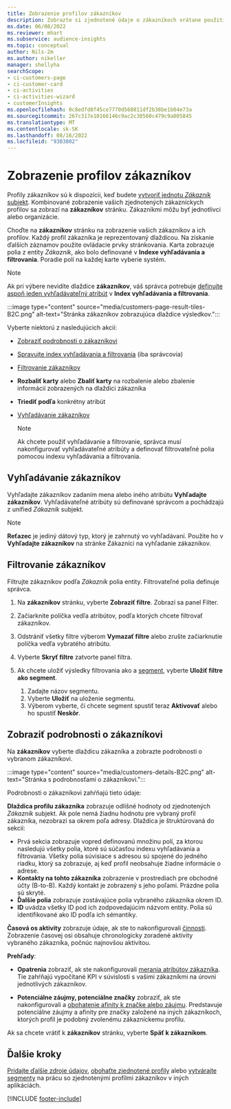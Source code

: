 ```yaml
---
title: Zobrazenie profilov zákazníkov
description: Zobrazte si zjednotené údaje o zákazníkoch vrátane použitia vyhľadávania a filtrovania
ms.date: 06/08/2022
ms.reviewer: mhart
ms.subservice: audience-insights
ms.topic: conceptual
author: Nils-2m
ms.author: nikeller
manager: shellyha
searchScope:
- ci-customers-page
- ci-customer-card
- ci-activities
- ci-activities-wizard
- customerInsights
ms.openlocfilehash: 0c8edfd8f45ce7770d568811df2b38be1b04e73a
ms.sourcegitcommit: 267c317e10166146c9ac2c30560c479c9a005845
ms.translationtype: MT
ms.contentlocale: sk-SK
ms.lasthandoff: 08/16/2022
ms.locfileid: "9303802"
---
```

# <a name="view-customer-profiles"></a>Zobrazenie profilov zákazníkov

Profily zákazníkov sú k dispozícii, keď budete [vytvoriť jednotu *Zákazník* subjekt](data-unification.md). Kombinované zobrazenie vašich zjednotených zákazníckych profilov sa zobrazí na **zákazníkov** stránku. Zákazníkmi môžu byť jednotlivci alebo organizácie.

Choďte na **zákazníkov** stránku na zobrazenie vašich zákazníkov a ich profilov. Každý profil zákazníka je reprezentovaný dlaždicou. Na získanie ďalších záznamov použite ovládacie prvky stránkovania. Karta zobrazuje polia z entity *Zákazník*, ako bolo definované v **Indexe vyhľadávania a filtrovania**. Poradie polí na každej karte vyberie systém.

> [!NOTE]
> Ak pri výbere nevidíte dlaždice **zákazníkov**, váš správca potrebuje [definujte aspoň jeden vyhľadávateľný atribút](search-filter-index.md) v **Index vyhľadávania a filtrovania**.

:::image type="content" source="media/customers-page-result-tiles-B2C.png" alt-text="Stránka zákazníkov zobrazujúca dlaždice výsledkov.":::

Vyberte niektorú z nasledujúcich akcií:
- [Zobraziť podrobnosti o zákazníkovi](#view-customer-details)
- [Spravujte index vyhľadávania a filtrovania](search-filter-index.md) (iba správcovia)
- [Filtrovanie zákazníkov](#filter-customers)
- **Rozbaliť karty** alebo **Zbaliť karty** na rozbalenie alebo zbalenie informácií zobrazených na dlaždici zákazníka
- **Triediť podľa** konkrétny atribút
- [Vyhľadávanie zákazníkov](#search-for-customers)

  > [!NOTE]
  > Ak chcete použiť vyhľadávanie a filtrovanie, správca musí nakonfigurovať vyhľadávateľné atribúty a definovať filtrovateľné polia pomocou indexu vyhľadávania a filtrovania.

## <a name="search-for-customers"></a>Vyhľadávanie zákazníkov

Vyhľadajte zákazníkov zadaním mena alebo iného atribútu **Vyhľadajte zákazníkov**. Vyhľadávateľné atribúty sú definované správcom a pochádzajú z unified *Zákazník* subjekt.

> [!NOTE]
> **Reťazec** je jediný dátový typ, ktorý je zahrnutý vo vyhľadávaní. Použite ho v **Vyhľadajte zákazníkov** na stránke Zákazníci na vyhľadanie zákazníkov.

## <a name="filter-customers"></a>Filtrovanie zákazníkov

Filtrujte zákazníkov podľa *Zákazník* polia entity. Filtrovateľné polia definuje správca.

1. Na **zákazníkov** stránku, vyberte **Zobraziť filtre**. Zobrazí sa panel Filter.

1. Začiarknite políčka vedľa atribútov, podľa ktorých chcete filtrovať zákazníkov.

1. Odstrániť všetky filtre výberom **Vymazať filtre** alebo zrušte začiarknutie políčka vedľa vybratého atribútu.

1. Vyberte **Skryť filtre** zatvorte panel filtra.

1. Ak chcete uložiť výsledky filtrovania ako a [segment](segments.md), vyberte **Uložiť filtre ako segment**.
   1. Zadajte názov segmentu.
   1. Vyberte **Uložiť** na uloženie segmentu.
   1. Výberom vyberte, či chcete segment spustiť teraz **Aktivovať** alebo ho spustiť **Neskôr**.

## <a name="view-customer-details"></a>Zobraziť podrobnosti o zákazníkovi

Na **zákazníkov** vyberte dlaždicu zákazníka a zobrazte podrobnosti o vybranom zákazníkovi.

:::image type="content" source="media/customers-details-B2C.png" alt-text="Stránka s podrobnosťami o zákazníkovi.":::

Podrobnosti o zákazníkovi zahŕňajú tieto údaje:

**Dlaždica profilu zákazníka** zobrazuje odlišné hodnoty od zjednotených *Zákazník* subjekt. Ak pole nemá žiadnu hodnotu pre vybraný profil zákazníka, nezobrazí sa okrem poľa adresy. Dlaždica je štruktúrovaná do sekcií:

- Prvá sekcia zobrazuje vopred definovanú množinu polí, za ktorou nasledujú všetky polia, ktoré sú súčasťou indexu vyhľadávania a filtrovania. Všetky polia súvisiace s adresou sú spojené do jedného riadku, ktorý sa zobrazuje, aj keď profil neobsahuje žiadne informácie o adrese.
- **Kontakty na tohto zákazníka** zobrazenie v prostrediach pre obchodné účty (B-to-B). Každý kontakt je zobrazený s jeho poľami. Prázdne polia sú skryté.
- **Ďalšie polia** zobrazuje zostávajúce polia vybraného zákazníka okrem ID.
- **ID** uvádza všetky ID pod ich zodpovedajúcim názvom entity. Polia sú identifikované ako ID podľa ich sémantiky.

**Časová os aktivity** zobrazuje údaje, ak ste to nakonfigurovali [činnosti](activities.md). Zobrazenie časovej osi obsahuje chronologicky zoradené aktivity vybraného zákazníka, počnúc najnovšou aktivitou.

**Prehľady**:

- **Opatrenia** zobraziť, ak ste nakonfigurovali [merania atribútov zákazníka](measures.md). Tie zahŕňajú vypočítané KPI v súvislosti s vašimi zákazníkmi na úrovni jednotlivých zákazníkov.

- **Potenciálne záujmy, potenciálne značky** zobraziť, ak ste nakonfigurovali a [obohatenie afinity k značke alebo záujmu](enrichment-microsoft.md). Predstavuje potenciálne záujmy a afinity pre značky založené na iných zákazníkoch, ktorých profil je podobný zvolenému zákazníckemu profilu.

Ak sa chcete vrátiť k **zákazníkov** stránku, vyberte **Späť k zákazníkom**.

## <a name="next-steps"></a>Ďalšie kroky

[Pridajte ďalšie zdroje údajov](data-sources.md), [obohaťte zjednotené profily](enrichment-hub.md) alebo [vytvárajte segmenty](segments.md) na prácu so zjednotenými profilmi zákazníkov v iných aplikáciách.

[!INCLUDE [footer-include](includes/footer-banner.md)]
